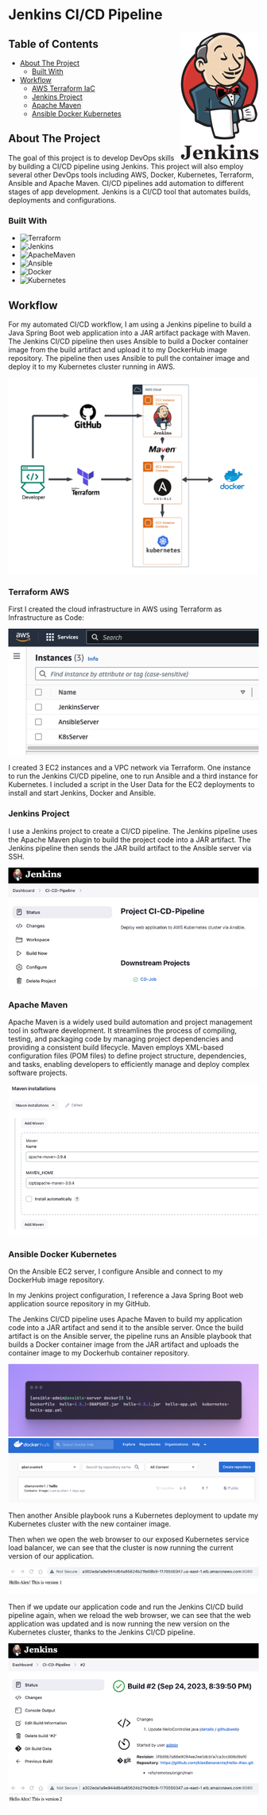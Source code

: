 # Jenkins CI/CD Pipeline

<img src="https://github.com/AlexBenavente/Images/blob/main/jenkins-logo.png" align="right"
     alt="jenkins logo" width="157" height="256">

<!-- TABLE OF CONTENTS -->
## Table of Contents
  <ul>
    <li>
      <a href="#about-the-project">About The Project</a>
      <ul>
        <li><a href="#built-with">Built With</a></li>
      </ul>
    </li>
    <li>
      <a href="#workflow">Workflow</a>
      <ul>
        <li><a href="#AWS-Terraform">AWS Terraform IaC</a></li>
        <li><a href="#jenkins-project">Jenkins Project</a></li>
        <li><a href="#apache-maven">Apache Maven</a></li>
        <li><a href="#ansible-docker-kubernetes">Ansible Docker Kubernetes</a></li>
      </ul>
  </ul>




<!-- ABOUT THE PROJECT -->
## About The Project

The goal of this project is to develop DevOps skills by building a CI/CD pipeline using Jenkins. This project will also employ several other DevOps tools including AWS, Docker, Kubernetes, Terraform, Ansible and Apache Maven. CI/CD pipelines add automation to different stages of app development. Jenkins is a CI/CD tool that automates builds, deployments and configurations.


### Built With

* ![Terraform]
* ![Jenkins]
* ![ApacheMaven]
* ![Ansible]
* ![Docker]
* ![Kubernetes]



<!-- GETTING STARTED -->
## Workflow

For my automated CI/CD workflow, I am using a Jenkins pipeline to build a Java Spring Boot web application into a JAR artifact package with Maven. The Jenkins CI/CD pipeline then uses Ansible to build a Docker container image from the build artifact and upload it to my DockerHub image repository. The pipeline then uses Ansible to pull the container image and deploy it to my Kubernetes cluster running in AWS.

![Jenkins Pipeline](https://github.com/AlexBenavente/Images/blob/main/jenkins-pipeline.png)

### Terraform AWS

First I created the cloud infrastructure in AWS using Terraform as Infrastructure as Code:

![AWS Jenkins](https://github.com/AlexBenavente/Images/blob/main/aws-jenkins.png)

I created 3 EC2 instances and a VPC network via Terraform. One instance to run the Jenkins CI/CD pipeline, one to run Ansible and a third instance for Kubernetes. I included a script in the User Data for the EC2 deployments to install and start Jenkins, Docker and Ansible.


### Jenkins Project

I use a Jenkins project to create a CI/CD pipeline. The Jenkins pipeline uses the Apache Maven plugin to build the project code into a JAR artifact. The Jenkins pipeline then sends the JAR build artifact to the Ansible server via SSH.

![Jenkins Project](https://github.com/AlexBenavente/Images/blob/main/jenkins-project.png)

### Apache Maven

Apache Maven is a widely used build automation and project management tool in software development. It streamlines the process of compiling, testing, and packaging code by managing project dependencies and providing a consistent build lifecycle. Maven employs XML-based configuration files (POM files) to define project structure, dependencies, and tasks, enabling developers to efficiently manage and deploy complex software projects.

![Jenkins Maven](https://github.com/AlexBenavente/Images/blob/main/jenkins-maven.png)


### Ansible Docker Kubernetes

On the Ansible EC2 server, I configure Ansible and connect to my DockerHub image repository.

In my Jenkins project configuration, I reference a Java Spring Boot web application source repository in my GitHub.

The Jenkins CI/CD pipeline uses Apache Maven to build my application code into a JAR artifact and send it to the ansible server. Once the build artifact is on the Ansible server, the pipeline runs an Ansible playbook that builds a Docker container image from the JAR artifact and uploads the container image to my Dockerhub container repository.

![Jenkins Ansible Files](https://github.com/AlexBenavente/Images/blob/main/jenkins-ansible-files.png)
![Jenkins DockerHub](https://github.com/AlexBenavente/Images/blob/main/jenkins-dockerhub.png)

Then another Ansible playbook runs a Kubernetes deployment to update my Kubernetes cluster with the new container image.

Then when we open the web browser to our exposed Kubernetes service load balancer, we can see that the cluster is now running the current version of our application.

![Jenkins v1](https://github.com/AlexBenavente/Images/blob/main/jenkins-v1.png)

Then if we update our application code and run the Jenkins CI/CD build pipeline again, when we reload the web browser, we can see that the web application was updated and is now running the new version on the Kubernetes cluster, thanks to the Jenkins CI/CD pipeline.

![Jenkins b2](https://github.com/AlexBenavente/Images/blob/main/jenkins-build2.png)
![Jenkins v2](https://github.com/AlexBenavente/Images/blob/main/jenkins-v2.png)

<!-- MARKDOWN LINKS & IMAGES -->
[Terraform]: https://img.shields.io/badge/terraform-%235835CC.svg?style=for-the-badge&logo=terraform&logoColor=white
[Jenkins]: https://img.shields.io/badge/jenkins-%232C5263.svg?style=for-the-badge&logo=jenkins&logoColor=white
[ApacheMaven]: https://img.shields.io/badge/Apache%20Maven-C71A36?style=for-the-badge&logo=Apache%20Maven&logoColor=white
[Ansible]: https://img.shields.io/badge/ansible-%231A1918.svg?style=for-the-badge&logo=ansible&logoColor=white
[Docker]: https://img.shields.io/badge/docker-%230db7ed.svg?style=for-the-badge&logo=docker&logoColor=white
[Kubernetes]: https://img.shields.io/badge/Kubernetes-326CE5?style=for-the-badge&logo=Kubernetes&logoColor=white


